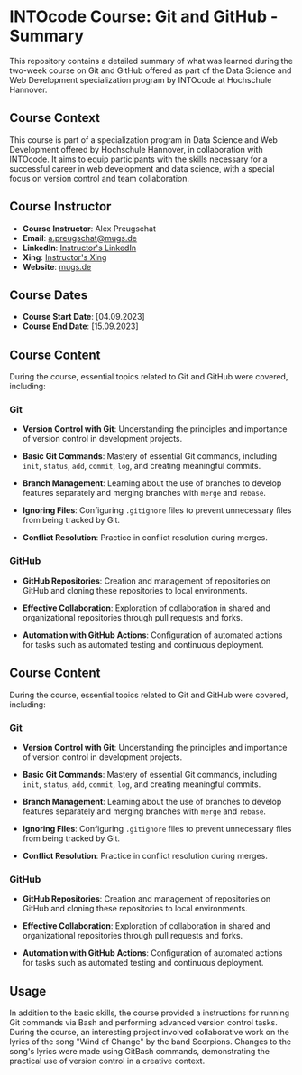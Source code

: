 # INTOcode Course: Git and GitHub - Summary

This repository contains a detailed summary of what was learned during the two-week course on Git and GitHub offered as part of the Data Science and Web Development specialization program by INTOcode at Hochschule Hannover.

## Course Context

This course is part of a specialization program in Data Science and Web Development offered by Hochschule Hannover, in collaboration with INTOcode. It aims to equip participants with the skills necessary for a successful career in web development and data science, with a special focus on version control and team collaboration.

## Course Instructor

- **Course Instructor**: Alex Preugschat
- **Email**: [a.preugschat@mugs.de](mailto:a.preugschat@mugs.de)
- **LinkedIn**: [Instructor's LinkedIn](https://www.linkedin.com/in/alexpreugschat/)
- **Xing**: [Instructor's Xing](https://www.xing.com/profile/Alex_Preugschat)
- **Website**: [mugs.de](https://www.mugs.de/)

## Course Dates

- **Course Start Date**: [04.09.2023]
- **Course End Date**: [15.09.2023]

## Course Content

During the course, essential topics related to Git and GitHub were covered, including:

### Git

- **Version Control with Git**: Understanding the principles and importance of version control in development projects.

- **Basic Git Commands**: Mastery of essential Git commands, including `init`, `status`, `add`, `commit`, `log`, and creating meaningful commits.

- **Branch Management**: Learning about the use of branches to develop features separately and merging branches with `merge` and `rebase`.

- **Ignoring Files**: Configuring `.gitignore` files to prevent unnecessary files from being tracked by Git.

- **Conflict Resolution**: Practice in conflict resolution during merges.

### GitHub

- **GitHub Repositories**: Creation and management of repositories on GitHub and cloning these repositories to local environments.

- **Effective Collaboration**: Exploration of collaboration in shared and organizational repositories through pull requests and forks.

- **Automation with GitHub Actions**: Configuration of automated actions for tasks such as automated testing and continuous deployment.

## Course Content

During the course, essential topics related to Git and GitHub were covered, including:

### Git

- **Version Control with Git**: Understanding the principles and importance of version control in development projects.

- **Basic Git Commands**: Mastery of essential Git commands, including `init`, `status`, `add`, `commit`, `log`, and creating meaningful commits.

- **Branch Management**: Learning about the use of branches to develop features separately and merging branches with `merge` and `rebase`.

- **Ignoring Files**: Configuring `.gitignore` files to prevent unnecessary files from being tracked by Git.

- **Conflict Resolution**: Practice in conflict resolution during merges.

### GitHub

- **GitHub Repositories**: Creation and management of repositories on GitHub and cloning these repositories to local environments.

- **Effective Collaboration**: Exploration of collaboration in shared and organizational repositories through pull requests and forks.

- **Automation with GitHub Actions**: Configuration of automated actions for tasks such as automated testing and continuous deployment.

## Usage

In addition to the basic skills, the course provided a instructions for running Git commands via Bash and performing advanced version control tasks.
During the course, an interesting project involved collaborative work on the lyrics of the song "Wind of Change" by the band Scorpions. Changes to the song's lyrics were made using GitBash commands, demonstrating the practical use of version control in a creative context.
